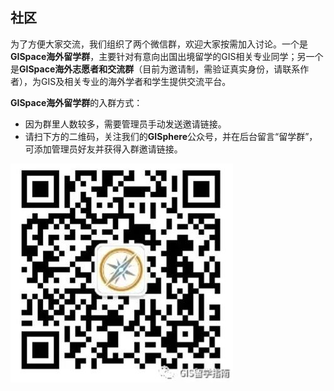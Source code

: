 ## 社区
为了方便大家交流，我们组织了两个微信群，欢迎大家按需加入讨论。一个是**GISpace海外留学群**，主要针对有意向出国出境留学的GIS相关专业同学；另一个是**GISpace海外志愿者和交流群**（目前为邀请制，需验证真实身份，请联系作者），为GIS及相关专业的海外学者和学生提供交流平台。

**GISpace海外留学群**的入群方式：
- 因为群里人数较多，需要管理员手动发送邀请链接。
- 请扫下方的二维码，关注我们的**GISphere**公众号，并在后台留言“留学群”，可添加管理员好友并获得入群邀请链接。


![QR Code](../img/sc.JPG)
